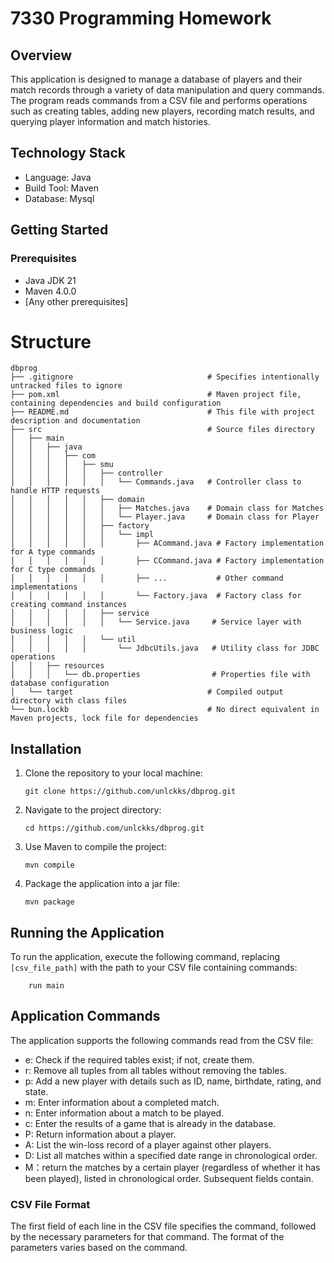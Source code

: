 # 7330 Programming Homework

## Overview

This application is designed to manage a database of players and their match records through a variety of data manipulation and query commands. The program reads commands from a CSV file and performs operations such as creating tables, adding new players, recording match results, and querying player information and match histories.

## Technology Stack

- Language: Java
- Build Tool: Maven
- Database: Mysql

## Getting Started

### Prerequisites

- Java JDK 21
- Maven 4.0.0
- [Any other prerequisites]

# Structure

```
dbprog
├── .gitignore                              # Specifies intentionally untracked files to ignore
├── pom.xml                                 # Maven project file, containing dependencies and build configuration
├── README.md                               # This file with project description and documentation
├── src                                     # Source files directory
│   ├── main
│   │   ├── java
│   │   │   ├── com
│   │   │   │   ├── smu
│   │   │   │   │   ├── controller
│   │   │   │   │   │   └── Commands.java   # Controller class to handle HTTP requests
│   │   │   │   │   ├── domain
│   │   │   │   │   │   ├── Matches.java    # Domain class for Matches
│   │   │   │   │   │   └── Player.java     # Domain class for Player
│   │   │   │   │   ├── factory
│   │   │   │   │   │   └── impl
│   │   │   │   │   │       ├── ACommand.java # Factory implementation for A type commands
│   │   │   │   │   │       ├── CCommand.java # Factory implementation for C type commands
│   │   │   │   │   │       ├── ...           # Other command implementations
│   │   │   │   │   │       └── Factory.java  # Factory class for creating command instances
│   │   │   │   │   ├── service
│   │   │   │   │   │   └── Service.java     # Service layer with business logic
│   │   │   │   │   └── util
│   │   │   │   │       └── JdbcUtils.java   # Utility class for JDBC operations
│   │   ├── resources
│   │   │   └── db.properties                # Properties file with database configuration
│   └── target                              # Compiled output directory with class files
└── bun.lockb                               # No direct equivalent in Maven projects, lock file for dependencies
```

## Installation

1. Clone the repository to your local machine:
   ```
   git clone https://github.com/unlckks/dbprog.git
   ```
2. Navigate to the project directory:
   ```
   cd https://github.com/unlckks/dbprog.git
   ```
3. Use Maven to compile the project:
   ```
   mvn compile
   ```
4. Package the application into a jar file:
   ```
   mvn package
   ```

## Running the Application

To run the application, execute the following command, replacing `[csv_file_path]` with the path to your CSV file containing commands:

```
    run main
```

## Application Commands

The application supports the following commands read from the CSV file:

- e: Check if the required tables exist; if not, create them.
- r: Remove all tuples from all tables without removing the tables.
- p: Add a new player with details such as ID, name, birthdate, rating, and state.
- m: Enter information about a completed match.
- n: Enter information about a match to be played.
- c: Enter the results of a game that is already in the database.
- P: Return information about a player.
- A: List the win-loss record of a player against other players.
- D: List all matches within a specified date range in chronological order.
- M：return the matches by a certain player (regardless of whether it has been played), listed in chronological order. Subsequent fields contain.

### CSV File Format
The first field of each line in the CSV file specifies the command, followed by the necessary parameters for that command. The format of the parameters varies based on the command.



